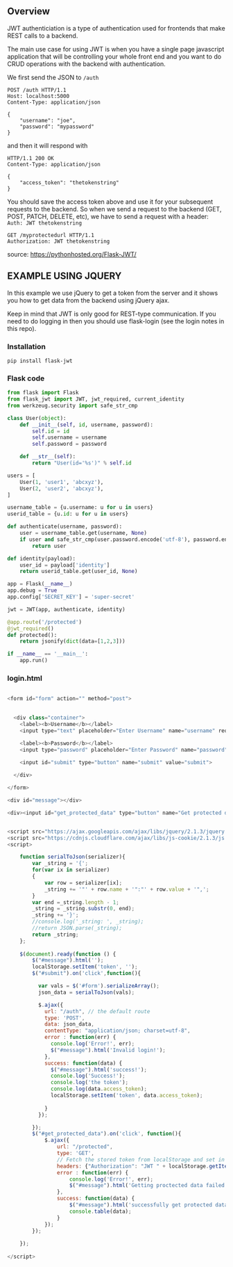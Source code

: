 
Overview
--------
JWT authenticiation is a type of authentication used for frontends 
that make REST calls to a backend.

The main use case for using JWT is when you have a single page javascript
application that will be controlling your whole front end and 
you want to do CRUD operations with the backend with authentication.

We first send the JSON to `/auth` 
```
POST /auth HTTP/1.1
Host: localhost:5000
Content-Type: application/json

{
    "username": "joe",
    "password": "mypassword"
}
```
and then it will respond with
```
HTTP/1.1 200 OK
Content-Type: application/json

{
    "access_token": "thetokenstring"
}
```
You should save the access token above and use it for your subsequent requests to the backend.
So when we send a request to the backend (GET, POST, PATCH, DELETE, etc),
we have to send a request 
with a header: `Auth: JWT thetokenstring`
```
GET /myprotectedurl HTTP/1.1
Authorization: JWT thetokenstring
```

source: https://pythonhosted.org/Flask-JWT/

EXAMPLE USING JQUERY
--------------------
In this example we use jQuery to get a token from the server
and it shows you how to get data from the backend using
jQuery ajax.

Keep in mind that JWT is only good for REST-type communication.
If you need to do logging in then you should use flask-login (see the login notes in this repo).

### Installation
```
pip install flask-jwt
```

### Flask code
```python
from flask import Flask
from flask_jwt import JWT, jwt_required, current_identity
from werkzeug.security import safe_str_cmp

class User(object):
    def __init__(self, id, username, password):
        self.id = id
        self.username = username
        self.password = password

    def __str__(self):
        return "User(id='%s')" % self.id

users = [
    User(1, 'user1', 'abcxyz'),
    User(2, 'user2', 'abcxyz'),
]

username_table = {u.username: u for u in users}
userid_table = {u.id: u for u in users}

def authenticate(username, password):
    user = username_table.get(username, None)
    if user and safe_str_cmp(user.password.encode('utf-8'), password.encode('utf-8')):
        return user

def identity(payload):
    user_id = payload['identity']
    return userid_table.get(user_id, None)

app = Flask(__name__)
app.debug = True
app.config['SECRET_KEY'] = 'super-secret'

jwt = JWT(app, authenticate, identity)

@app.route('/protected')
@jwt_required()
def protected():
    return jsonify(dict(data=[1,2,3]))

if __name__ == '__main__':
    app.run()

```

### login.html
```javascript

<form id="form" action="" method="post">
  

  <div class="container">
    <label><b>Username</b></label>
    <input type="text" placeholder="Enter Username" name="username" required>

    <label><b>Password</b></label>
    <input type="password" placeholder="Enter Password" name="password" required>

    <input id="submit" type="button" name="submit" value="submit">
    
  </div>

</form>

<div id="message"></div>

<div><input id="get_protected_data" type="button" name="Get protected data"></input></div>


<script src="https://ajax.googleapis.com/ajax/libs/jquery/2.1.3/jquery.min.js" type="text/javascript"></script>
<script src="https://cdnjs.cloudflare.com/ajax/libs/js-cookie/2.1.3/js.cookie.min.js"></script>
<script>

    function serialToJson(serializer){
        var _string = '{';
        for(var ix in serializer)
        {
            var row = serializer[ix];
            _string += '"' + row.name + '":"' + row.value + '",';
        }
        var end =_string.length - 1;
        _string = _string.substr(0, end);
        _string += '}';
        //console.log('_string: ', _string);
        //return JSON.parse(_string);
        return _string;
    };
 
    $(document).ready(function () {
        $("#message").html('');
        localStorage.setItem('token', '');
        $("#submit").on('click',function(){

          var vals = $('#form').serializeArray();
          json_data = serialToJson(vals);

          $.ajax({
            url: "/auth", // the default route
            type: 'POST',
            data: json_data,
            contentType: "application/json; charset=utf-8",
            error : function(err) {
              console.log('Error!', err);
              $("#message").html('Invalid login!');
            },
            success: function(data) {
              $("#message").html('success!');
              console.log('Success!');
              console.log('the token');
              console.log(data.access_token);
              localStorage.setItem('token', data.access_token);
              
            }
          });

        });
        $("#get_protected_data").on('click', function(){
            $.ajax({
                url: "/protected",
                type: 'GET',
                // Fetch the stored token from localStorage and set in the header
                headers: {"Authorization": "JWT " + localStorage.getItem('token')},
                error : function(err) {
                    console.log('Error!', err);
                    $("#message").html('Getting proctected data failed!');
                },
                success: function(data) {
                    $("#message").html('successfully get protected data');
                    console.table(data);
                }
            });
        });
        
    });
 
</script>

```